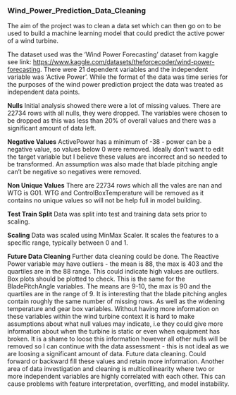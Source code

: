 ### Wind_Power_Prediction_Data_Cleaning
The aim of the project was to clean a data set which can then go on to be used to build a machine learning model that could predict the active power of a wind turbine.

The dataset used was the ‘Wind Power Forecasting’ dataset from kaggle see link: https://www.kaggle.com/datasets/theforcecoder/wind-power-forecasting. There were 21 dependent variables and the independent variable was ‘Active Power’.
While the format of the data was time series for the purposes of the wind power prediction project the data was treated as independent data points.

**Nulls**
Initial analysis showed there were a lot of missing values. There are 22734 rows with all nulls, they were dropped. The variables were chosen to be dropped as this was less than 20% of overall values and there was a significant amount of data left.

**Negative Values**
ActivePower has a minimum of -38 - power can be a negative value, so values below 0 were removed. Ideally don’t want to edit the target variable but I believe these values are incorrect and so needed to be transformed. 
An assumption was also made that blade pitching angle can’t be negative so negatives were removed. 

**Non Unique Values**
There are 22734 rows which all the vales are nan and WTG is G01.
WTG and ControlBoxTemperature will be removed as it contains no unique values so will not be help full in model building.

**Test Train Split**
Data was split into test and training data sets prior to scaling. 

**Scaling** 
Data was scaled using MinMax Scaler. It scales the features to a specific range, typically between 0 and 1. 

**Future Data Cleaning**
Further data cleaning could be done. The Reactive Power variable may have outliers - the mean is 88, the max is 403 and the quartiles are in the 88 range. This could indicate high values are outliers. Box plots should be plotted to check. 
This is the same for the BladePitchAngle variables. The means are 9-10, the max is 90 and the quartiles are in the range of 9. 
It is interesting that the blade pitching angles contain roughly the same number of missing rows. As well as the widening temperature and gear box variables. Without having more information on these variables within the wind turbine context it is hard to make assumptions about what null values may indicate, i.e they could give more information about when the turbine is static or even when equipment has broken. It is a shame to loose this information however all other nulls will be removed so I can continue with the data assessment - this is not ideal as we are loosing a significant amount of data. Future data cleaning. Could forward or backward fill these values and retain more information. 
Another area of data investigation and cleaning is multicollinearity where two or more independent variables are highly correlated with each other. This can cause problems with feature interpretation, overfitting, and model instability. 
